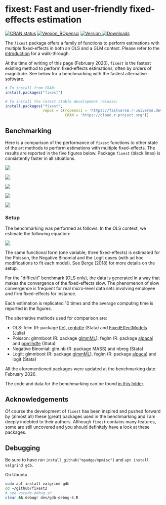 # fixest: Fast and user-friendly fixed-effects estimation

<a href="https://cran.r-project.org/web/checks/check_results_fixest.html"><img src="https://cranchecks.info/badges/worst/fixest" alt="CRAN status"></a>
<a href="https://fastverse.r-universe.dev"><img src="https://fastverse.r-universe.dev/badges/fixest" alt="Version_ROpensci"></a>
<a href="https://CRAN.R-project.org/package=fixest"><img src="http://www.r-pkg.org/badges/version/fixest" alt="Version"> </a>
<a href="https://ipub.com/dev-corner/apps/r-package-downloads/"> <img src="https://cranlogs.r-pkg.org/badges/fixest" alt = "Downloads"> </a>

The `fixest` package offers a family of functions to perform estimations with multiple fixed-effects in both an OLS and a GLM context. Please refer to the [introduction](https://CRAN.R-project.org/package=fixest/vignettes/fixest_walkthrough.html) for a walk-through.

At the time of writing of this page (February 2020), `fixest` is the fastest existing method to perform fixed-effects estimations, often by orders of magnitude. See below for a benchmarking with the fastest alternative software. 

```R
# To install from CRAN:
install.packages("fixest")

# To install the latest stable development release:
install.packages("fixest", 
                 repos = c(ropensci = 'https://fastverse.r-universe.dev',
                           CRAN = 'https://cloud.r-project.org'))
```

## Benchmarking

Here is a comparison of the performance of `fixest` functions to other state of the art methods to perform estimations with multiple fixed-effects. The results are reported in the five figures below. Package `fixest` (black lines) is consistently faster in all situations.

![](https://github.com/lrberge/fixest/blob/master/vignettes/images/benchmark_gaussian.png?raw=true)

![](https://github.com/lrberge/fixest/blob/master/vignettes/images/benchmark_difficult.png?raw=true)

![](https://github.com/lrberge/fixest/blob/master/vignettes/images/benchmark_poisson.png?raw=true)

![](https://github.com/lrberge/fixest/blob/master/vignettes/images/benchmark_negbin.png?raw=true)

![](https://github.com/lrberge/fixest/blob/master/vignettes/images/benchmark_logit.png?raw=true)

### Setup

The benchmarking was performed as follows: In the OLS context, we estimate the following equation:

<!-- $$y_{ijk} = \alpha_i + \beta_j + \gamma_k + \delta x_{ijk} + \epsilon_{ijk}$$ -->
![](https://github.com/lrberge/fixest/blob/master/vignettes/images/equation.PNG?raw=true)
 
The same functional form (one variable, three fixed-effects) is estimated for the Poisson, the Negative Binomial and the Logit cases (with ad hoc modifications to fit each model). See Berge (2018) for more details on the setup.

For the "difficult" benchmark (OLS only), the data is generated in a way that makes the convergence of the fixed-effects slow. The phenomenon of slow convergence is frequent for real micro-level data sets involving employee and firm fixed-effects for instance.

Each estimation is replicated 10 times and the average computing time is reported in the figures. 

The alternative methods used for comparison are:

* OLS: felm (R: package [lfe](https://github.com/sgaure/lfe)), [reghdfe](https://github.com/sergiocorreia/reghdfe) (Stata) and [FixedEffectModels](https://github.com/FixedEffects/FixedEffectModels.jl) (Julia)
* Poisson: glmmboot (R: package [glmmML](https://cran.r-project.org/package=glmmML)), feglm (R: package [alpaca](https://github.com/amrei-stammann/alpaca)) and [ppmlhdfe](https://github.com/sergiocorreia/ppmlhdfe) (Stata)
* Negative Binomial: glm.nb (R: package MASS) and nbreg (Stata)
* Logit: glmmboot (R: package [glmmML](https://cran.r-project.org/package=glmmML)), feglm (R: package [alpaca](https://github.com/amrei-stammann/alpaca)) and logit (Stata)

All the aforementioned packages were updated at the benchmarking date: February 2020. 

The code and data for the benchmarking can be found [in this folder](https://drive.google.com/drive/folders/1-1M_vLGduByk5P3qHl7AMBBl85RzHpv7?usp=sharing).

## Acknowledgements

Of course the development of `fixest` has been inspired and pushed forward by (almost all) these (great) packages used in the benchmarking and I am deeply indebted to their authors. Although `fixest` contains many features, some are still uncovered and you should definitely have a look at these packages. 

## Debugging

Be sure to have run `install_github("mpadge/mpmisc")` and `apt install valgrind gdb`.

On Ubuntu

```bash
sudo apt install valgrind gdb
cd ~/github/fixest2
# see vscode-debug.sh
clear && debugr dev/gdb-debug-4.R
```
